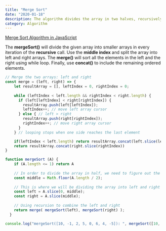 ```yaml
---
title: "Merge Sort"
date: "2020-01-18"
description: The algorithm divides the array in two halves, recursively sorts them and finally merges the two sorted halves.
category: Algorithm
---
```


[Merge Sort Algorithm in JavaScript](https://medium.com/javascript-in-plain-english/javascript-merge-sort-3205891ac060)

The **mergeSort()** will divide the given array into smaller arrays in every iteration of the **recursive** call. Use the **middle index** and split the array into left and right arrays. The **merge()** will sort all the elements in the left and the right using while loop. Finally, use **concat()** to include the remaining ordered elements.

```js
// Merge the two arrays: left and right
const merge = (left, right) => {
    let resultArray = [], leftIndex = 0, rightIndex = 0;
  
    while (leftIndex < left.length && rightIndex < right.length) {
      if (left[leftIndex] < right[rightIndex]) {
        resultArray.push(left[leftIndex]);
        leftIndex++; // move left array cursor
      } else { // left > right
        resultArray.push(right[rightIndex]);
        rightIndex++; // move right array cursor
      }
    } // looping stops when one side reaches the last element

    if(leftIndex < left.length) return resultArray.concat(left.slice(leftIndex))
    return resultArray.concat(right.slice(rightIndex))
}

function mergeSort (A) {
    if (A.length <= 1) return A
    
    // In order to divide the array in half, we need to figure out the middle
    const middle = Math.floor(A.length / 2);
  
    // This is where we will be dividing the array into left and right
    const left = A.slice(0, middle);
    const right = A.slice(middle);
  
    // Using recursion to combine the left and right
    return merge( mergeSort(left), mergeSort(right) );
  }

console.log("mergeSort([10, -1, 2, 5, 0, 6, 4, -5]): ", mergeSort([10, -1, 2, 5, 0, 6, 4, -5]))
```